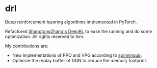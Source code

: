 # drl
Deep reinforcement leanring algorithms implemented in PyTorch.

Refactored [ShangtongZhang's DeepRL](https://github.com/ShangtongZhang/DeepRL) to ease the running and do some optimization. All rights reserved to him.

My contributions are:
* New implementations of PPO and VPG according to [spinningup](https://spinningup.openai.com/en/latest/).
* Optimize the replay buffer of DQN to reduce the memory footprint.
